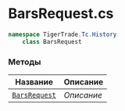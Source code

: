 
# BarsRequest.cs
```csharp
namespace TigerTrade.Tc.History  
    class BarsRequest
```

### Методы
| Название | Описание |
| --- | --- |
| [`BarsRequest`](./Методы/BarsRequest.md) | *Описание* |
